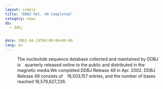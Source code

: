 ```yaml
---
layout: simple
title: 'DDBJ Rel. 49 Completed'
category: news
db:
  - ddbj


date: 2002-04-19T00:00:00+09:00
lang: en
---
```


<dd>The nucleotide sequence database collected and maintained by DDBJ is　quarterly released online to the public and distributed in the magnetic media.We completed DDBJ Release 49 in Apr. 2002. DDBJ Release 49 consists of　16,503,157 entries, and the number of bases reached 18,579,627,226.</dd>
